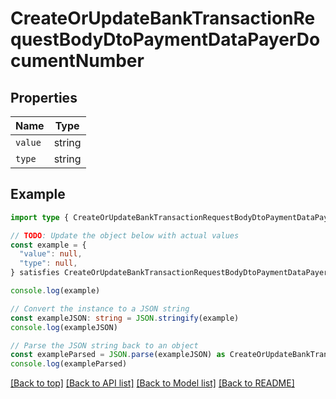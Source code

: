 
# CreateOrUpdateBankTransactionRequestBodyDtoPaymentDataPayerDocumentNumber


## Properties

Name | Type
------------ | -------------
`value` | string
`type` | string

## Example

```typescript
import type { CreateOrUpdateBankTransactionRequestBodyDtoPaymentDataPayerDocumentNumber } from '@usesofia/pegasus-core-api-sdk'

// TODO: Update the object below with actual values
const example = {
  "value": null,
  "type": null,
} satisfies CreateOrUpdateBankTransactionRequestBodyDtoPaymentDataPayerDocumentNumber

console.log(example)

// Convert the instance to a JSON string
const exampleJSON: string = JSON.stringify(example)
console.log(exampleJSON)

// Parse the JSON string back to an object
const exampleParsed = JSON.parse(exampleJSON) as CreateOrUpdateBankTransactionRequestBodyDtoPaymentDataPayerDocumentNumber
console.log(exampleParsed)
```

[[Back to top]](#) [[Back to API list]](../README.md#api-endpoints) [[Back to Model list]](../README.md#models) [[Back to README]](../README.md)


